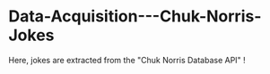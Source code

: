 # Data-Acquisition---Chuk-Norris-Jokes
Here, jokes are extracted from the "Chuk Norris Database API" !
